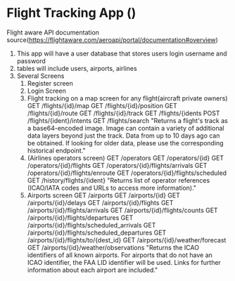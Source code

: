 # Flight Tracking App ()
Flight aware API documentation source(https://flightaware.com/aeroapi/portal/documentation#overview) 
1) This app will have a user database that stores users login username and password
2) tables will include users, airports, airlines
3) Several Screens
     1) Register screen 
     2) Login Screen
     3) Flight tracking on a map screen for any flight(aircraft private owners)
          GET /flights/{id}/map
          GET /flights/{id}/position
          GET /flights/{id}/route
          GET /flights/{id}/track
          GET /flights/{idents
          POST /flights/{ident}/intents
          GET /flights/search
          "Returns a flight's track as a base64-encoded image. Image can contain a variety of additional data layers beyond just the track. Data from up to 10 days              ago can be obtained. If looking for older data, please use the corresponding historical endpoint."
     4) (Airlines operators screen) 
          GET /operators
          GET /operators/{id}
          GET /operators/{id}/flights
          GET /operators/{id}/flights/arrivals
          GET /operators/{id}/flights/enroute
          GET /operators/{id}/flights/scheduled
          GET /history/flights/{ident}
          "Returns list of operator references (ICAO/IATA codes and URLs to access more information)."
     5) Airports screen
        GET /airports
        GET /airports/{id}
        GET /airports/{id}/delays
        GET /airports/{id}/flights
        GET /airports/{id}/flights/arrivals
        GET /airports/{id}/flights/counts
        GET /airports/{id}/flights/departures
        GET /airports/{id}/flights/scheduled_arrivals
        GET /airports/{id}/flights/scheduled_departures
        GET /airports/{id}/flights/to/{dest_id}
        GET /airports/{id}/weather/forecast
        GET /airports/{id}/weather/observations
        "Returns the ICAO identifiers of all known airports. For airports that do not have an ICAO identifier, the FAA LID identifier will be used. Links for further          information about each airport are included."
  
 
  
   
